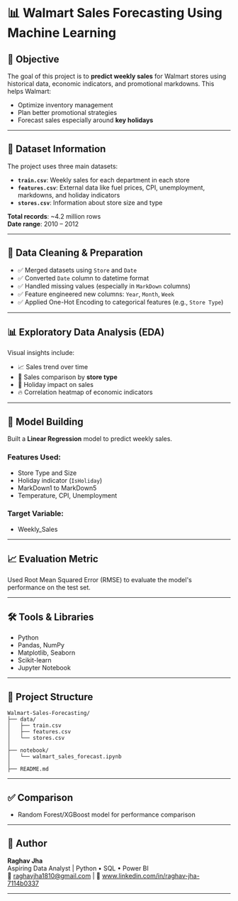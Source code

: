 
# 📊 Walmart Sales Forecasting Using Machine Learning

## 🧠 Objective
The goal of this project is to **predict weekly sales** for Walmart stores using historical data, economic indicators, and promotional markdowns. This helps Walmart:
- Optimize inventory management  
- Plan better promotional strategies  
- Forecast sales especially around **key holidays**

---

## 📁 Dataset Information

The project uses three main datasets:

- **`train.csv`**: Weekly sales for each department in each store  
- **`features.csv`**: External data like fuel prices, CPI, unemployment, markdowns, and holiday indicators  
- **`stores.csv`**: Information about store size and type

**Total records**: ~4.2 million rows  
**Date range**: 2010 – 2012  

---

## 🧹 Data Cleaning & Preparation

- ✅ Merged datasets using `Store` and `Date`  
- ✅ Converted `Date` column to datetime format  
- ✅ Handled missing values (especially in `MarkDown` columns)  
- ✅ Feature engineered new columns: `Year`, `Month`, `Week`  
- ✅ Applied One-Hot Encoding to categorical features (e.g., `Store Type`)  

---

## 📊 Exploratory Data Analysis (EDA)

Visual insights include:
- 📈 Sales trend over time  
- 🏬 Sales comparison by **store type**  
- 🎉 Holiday impact on sales  
- 🔥 Correlation heatmap of economic indicators  

---

## 🧠 Model Building

Built a **Linear Regression** model to predict weekly sales.

### Features Used:
- Store Type and Size
- Holiday indicator (`IsHoliday`)
- MarkDown1 to MarkDown5
- Temperature, CPI, Unemployment

### Target Variable:
- Weekly_Sales

---

## 📈 Evaluation Metric

Used Root Mean Squared Error (RMSE) to evaluate the model's performance on the test set.

---

## 🛠️ Tools & Libraries

- Python
- Pandas, NumPy
- Matplotlib, Seaborn
- Scikit-learn
- Jupyter Notebook

---

## 📁 Project Structure

```
Walmart-Sales-Forecasting/
├── data/
│   ├── train.csv
│   ├── features.csv
│   └── stores.csv
│
├── notebook/
│   └── walmart_sales_forecast.ipynb
│
├── README.md
```

---

## ✅ Comparison

- Random Forest/XGBoost model for performance comparison


---

## 🙌 Author

**Raghav Jha**  
Aspiring Data Analyst | Python • SQL • Power BI  
📧 raghavjha1810@gmail.com | 🔗 www.linkedin.com/in/raghav-jha-7114b0337

---
